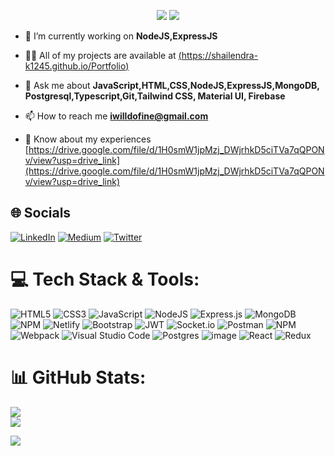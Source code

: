 <p align="center">
  <img src="https://readme-typing-svg.demolab.com/?lines=Hii+👋+from+Shailendra!;Aspiring+Full+Stack+Web+Developer+From+India&font=Fira%20Code&center=true&width=700&height=50&weight=700&size=25&duration=2000&pause=2000">
  <img src="https://user-images.githubusercontent.com/73097560/115834477-dbab4500-a447-11eb-908a-139a6edaec5c.gif">
</p> 

- 🌱 I’m currently working on **NodeJS,ExpressJS**

- 👨‍💻 All of my projects are available at [(https://shailendra-k1245.github.io/Portfolio)](https://shailendra-k1245.github.io/Portfolio/)

- 💬 Ask me about **JavaScript,HTML,CSS,NodeJS,ExpressJS,MongoDB, Postgresql,Typescript,Git,Tailwind CSS, Material UI, Firebase**

- 📫 How to reach me **iwilldofine@gmail.com**

- 📄 Know about my experiences [https://drive.google.com/file/d/1H0smW1jpMzj_DWjrhkD5ciTVa7qQPONv/view?usp=drive_link](https://drive.google.com/file/d/1H0smW1jpMzj_DWjrhkD5ciTVa7qQPONv/view?usp=drive_link)


## 🌐 Socials
[![LinkedIn](https://img.shields.io/badge/LinkedIn-%230077B5.svg?logo=linkedin&logoColor=white)](https://www.linkedin.com/in/shailedra-kumar-82b062217/) [![Medium](https://img.shields.io/badge/Medium-12100E?logo=medium&logoColor=white)](https://medium.com/@iwilldofine) [![Twitter](https://img.shields.io/badge/Twitter-%231DA1F2.svg?logo=Twitter&logoColor=white)](https://twitter.com/Shailen20351388) 
# 💻 Tech Stack & Tools:
![HTML5](https://img.shields.io/badge/html5-%23E34F26.svg?style=for-the-badge&logo=html5&logoColor=white) ![CSS3](https://img.shields.io/badge/css3-%231572B6.svg?style=for-the-badge&logo=css3&logoColor=white) ![JavaScript](https://img.shields.io/badge/javascript-%23323330.svg?style=for-the-badge&logo=javascript&logoColor=%23F7DF1E) ![NodeJS](https://img.shields.io/badge/node.js-6DA55F?style=for-the-badge&logo=node.js&logoColor=white) ![Express.js](https://img.shields.io/badge/express.js-%23404d59.svg?style=for-the-badge&logo=express&logoColor=%2361DAFB) ![MongoDB](https://img.shields.io/badge/MongoDB-%234ea94b.svg?style=for-the-badge&logo=mongodb&logoColor=white) ![NPM](https://img.shields.io/badge/NPM-%23000000.svg?style=for-the-badge&logo=npm&logoColor=white) ![Netlify](https://img.shields.io/badge/netlify-%23000000.svg?style=for-the-badge&logo=netlify&logoColor=#00C7B7) ![Bootstrap](https://img.shields.io/badge/bootstrap-%23563D7C.svg?style=for-the-badge&logo=bootstrap&logoColor=white) ![JWT](https://img.shields.io/badge/JWT-black?style=for-the-badge&logo=JSON%20web%20tokens)  ![Socket.io](https://img.shields.io/badge/Socket.io-black?style=for-the-badge&logo=socket.io&badgeColor=010101) ![Postman](https://img.shields.io/badge/Postman-FF6C37?style=for-the-badge&logo=postman&logoColor=white) ![NPM](https://img.shields.io/badge/NPM-%23CB3837.svg?style=for-the-badge&logo=npm&logoColor=white) ![Webpack](https://img.shields.io/badge/webpack-%238DD6F9.svg?style=for-the-badge&logo=webpack&logoColor=black) ![Visual Studio Code](https://img.shields.io/badge/Visual%20Studio%20Code-0078d7.svg?style=for-the-badge&logo=visual-studio-code&logoColor=white)
![Postgres](https://img.shields.io/badge/postgres-%23316192.svg?style=for-the-badge&logo=postgresql&logoColor=white)
![image](https://github.com/shailendra-k1245/shailendra-k1245/assets/91621557/c9b91fcc-db98-445b-89d2-9027785e3a1c)
![React](https://img.shields.io/badge/react-%2320232a.svg?style=for-the-badge&logo=react&logoColor=%2361DAFB)
![Redux](https://img.shields.io/badge/redux-%23593d88.svg?style=for-the-badge&logo=redux&logoColor=white)



# 📊 GitHub Stats:
![](https://github-readme-streak-stats.herokuapp.com/?user=shailendra-k1245&theme=dark&hide_border=false)<br/>
![](https://github-readme-stats.vercel.app/api/top-langs/?username=shailendra-k1245&theme=dark&hide_border=false&include_all_commits=false&count_private=false&layout=compact&size_weight=0.5&count_weight=0.5)

<img src="https://user-images.githubusercontent.com/73097560/115834477-dbab4500-a447-11eb-908a-139a6edaec5c.gif"> 






